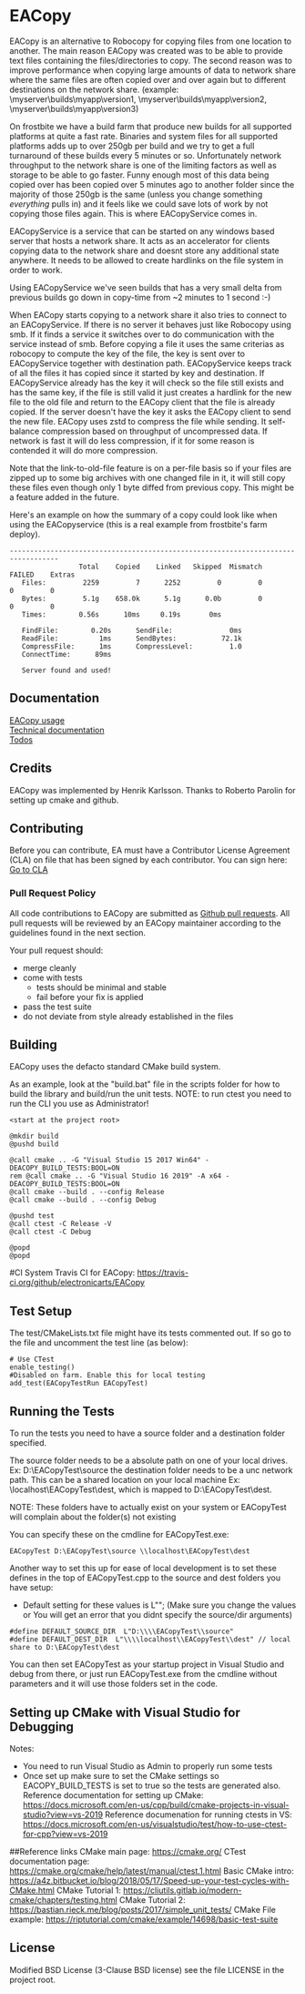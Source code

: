 # EACopy

EACopy is an alternative to Robocopy for copying files from one location to another. The main reason EACopy was created was to be able to provide text files containing the files/directories to copy. The second reason was to improve performance when copying large amounts of data to network share where the same files are often copied over and over again but to different destinations on the network share. (example: \\myserver\builds\myapp\version1\, \\myserver\builds\myapp\version2\, \\myserver\builds\myapp\version3\)

On frostbite we have a build farm that produce new builds for all supported platforms at quite a fast rate. Binaries and system files for all supported platforms adds up to over 250gb per build and we try to get a full turnaround of these builds every 5 minutes or so. Unfortunately network throughput to the network share is one of the limiting factors as well as storage to be able to go faster. Funny enough most of this data being copied over has been copied over 5 minutes ago to another folder since the majority of those 250gb is the same (unless you change something _everything_ pulls in) and it feels like we could save lots of work by not copying those files again. This is where EACopyService comes in.

EACopyService is a service that can be started on any windows based server that hosts a network share. It acts as an accelerator for clients copying data to the network share and doesnt store any additional state anywhere. It needs to be allowed to create hardlinks on the file system in order to work.

Using EACopyService we've seen builds that has a very small delta from previous builds go down in copy-time from ~2 minutes to 1 second :-)

When EACopy starts copying to a network share it also tries to connect to an EACopyService. If there is no server it behaves just like Robocopy using smb. If it finds a service it switches over to do communication with the service instead of smb. Before copying a file it uses the same criterias as robocopy to compute the key of the file, the key is sent over to EACopyService together with destination path. EACopyService keeps track of all the files it has copied since it started by key and destination. If EACopyService already has the key it will check so the file still exists and has the same key, if the file is still valid it just creates a hardlink for the new file to the old file and return to the EACopy client that the file is already copied. 
If the server doesn't have the key it asks the EACopy client to send the new file. EACopy uses zstd to compress the file while sending. It self-balance compression based on throughput of uncompressed data. If network is fast it will do less compression, if it for some reason is contended it will do more compression.

Note that the link-to-old-file feature is on a per-file basis so if your files are zipped up to some big archives with one changed file in it, it will still copy these files even though only 1 byte diffed from previous copy. This might be a feature added in the future.

Here's an example on how the summary of a copy could look like when using the EACopyservice (this is a real example from frostbite's farm deploy).
```
----------------------------------------------------------------------------------
                 Total    Copied    Linked   Skipped  Mismatch    FAILED    Extras
   Files:         2259         7      2252         0         0         0         0
   Bytes:         5.1g    658.0k      5.1g      0.0b         0         0         0
   Times:        0.56s      10ms     0.19s       0ms

   FindFile:        0.20s      SendFile:              0ms
   ReadFile:          1ms      SendBytes:           72.1k
   CompressFile:      1ms      CompressLevel:         1.0
   ConnectTime:      89ms

   Server found and used!
```  

## Documentation  
[EACopy usage](doc/Usage.md)  
[Technical documentation](doc/TechDoc.md)  
[Todos](doc/Todo.md)  

## Credits
EACopy was implemented by Henrik Karlsson. Thanks to Roberto Parolin for setting up cmake and github.

## Contributing
Before you can contribute, EA must have a Contributor License Agreement (CLA) on file that has been signed by each contributor.
You can sign here: [Go to CLA](https://electronicarts.na1.echosign.com/public/esignWidget?wid=CBFCIBAA3AAABLblqZhByHRvZqmltGtliuExmuV-WNzlaJGPhbSRg2ufuPsM3P0QmILZjLpkGslg24-UJtek*)

### Pull Request Policy

All code contributions to EACopy are submitted as [Github pull requests](https://help.github.com/articles/using-pull-requests/).  All pull requests will be reviewed by an EACopy maintainer according to the guidelines found in the next section.

Your pull request should:

* merge cleanly
* come with tests
	* tests should be minimal and stable
	* fail before your fix is applied
* pass the test suite
* do not deviate from style already established in the files

## Building
EACopy uses the defacto standard CMake build system.

As an example, look at the "build.bat" file in the scripts folder for how to build the library and build/run the unit tests.
NOTE: to run ctest you need to run the CLI you use as Administrator!
```
<start at the project root>

@mkdir build
@pushd build

@call cmake .. -G "Visual Studio 15 2017 Win64" -DEACOPY_BUILD_TESTS:BOOL=ON
rem @call cmake .. -G "Visual Studio 16 2019" -A x64 -DEACOPY_BUILD_TESTS:BOOL=ON
@call cmake --build . --config Release
@call cmake --build . --config Debug

@pushd test
@call ctest -C Release -V
@call ctest -C Debug

@popd
@popd

```

#CI System
Travis CI for EACopy: https://travis-ci.org/github/electronicarts/EACopy

## Test Setup
The test/CMakeLists.txt file might have its tests commented out. If so go to the file and uncomment the test line (as below):

```
# Use CTest
enable_testing()
#Disabled on farm. Enable this for local testing
add_test(EACopyTestRun EACopyTest)
```

## Running the Tests
To run the tests you need to have a source folder and a destination folder specified.

The source folder needs to be a absolute path on one of your local drives. Ex: D:\EACopyTest\source
the destination folder needs to be a unc network path.  This can be a shared location on your local machine Ex: \\localhost\EACopyTest\dest, which is mapped to D:\EACopyTest\dest.

NOTE: These folders have to actually exist on your system or EACopyTest will complain about the folder(s) not existing

You can specify these on the cmdline for EACopyTest.exe:
```
EACopyTest D:\EACopyTest\source \\localhost\EACopyTest\dest
```

Another way to set this up for ease of local development is to set these defines in the top of EACopyTest.cpp to the source and dest folders you have setup:
* Default setting for these values is L""; (Make sure you change the values or You will get an error that you didnt specify the source/dir arguments)

```
#define DEFAULT_SOURCE_DIR  L"D:\\\\EACopyTest\\source"
#define DEFAULT_DEST_DIR  L"\\\\localhost\\EACopyTest\\dest" // local share to D:\EACopyTest\dest
```

You can then set EACopyTest as your startup project in Visual Studio and debug from there, or just run EACopyTest.exe from the cmdline without parameters and it will use those folders set in the code.

## Setting up CMake with Visual Studio for Debugging
Notes: 
 - You need to run Visual Studio as Admin to properly run some tests
 - Once set up make sure to set the CMake settings so EACOPY_BUILD_TESTS is set to true so the tests are generated also.
Reference documentation for setting up CMake: https://docs.microsoft.com/en-us/cpp/build/cmake-projects-in-visual-studio?view=vs-2019
Reference documenation for running ctests in VS: https://docs.microsoft.com/en-us/visualstudio/test/how-to-use-ctest-for-cpp?view=vs-2019


##Reference links
CMake main page: https://cmake.org/
CTest documentation page: https://cmake.org/cmake/help/latest/manual/ctest.1.html
Basic CMake intro: https://a4z.bitbucket.io/blog/2018/05/17/Speed-up-your-test-cycles-with-CMake.html
CMake Tutorial 1: https://cliutils.gitlab.io/modern-cmake/chapters/testing.html
CMake Tutorial 2: https://bastian.rieck.me/blog/posts/2017/simple_unit_tests/
CMake File example: https://riptutorial.com/cmake/example/14698/basic-test-suite

## License

Modified BSD License (3-Clause BSD license) see the file LICENSE in the project root.
